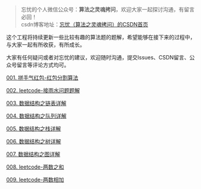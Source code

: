 >忘忧的个人微信公众号：**算法之灵魂拷问**，欢迎大家一起探讨沟通，有留言必回！  
csdn博客地址：<a href="https://me.csdn.net/u013054715">忘忧（算法之灵魂拷问）的CSDN首页</a>

这个工程将持续更新一些比较有趣的算法题的题解，希望能够在接下来的过程中，与大家一起有所收获，有所成长。  
  
  
大家有任何疑问或者对忘忧的建议，欢迎随时沟通，提交Issues、CSDN留言、公众号留言等评论方式均可。  
  
<a href="https://github.com/wangyou-algorithm/algorithm/blob/master/redpacket/%E6%8B%BC%E6%89%8B%E6%B0%94%E7%BA%A2%E5%8C%85-%E7%BA%A2%E5%8C%85%E5%88%86%E5%89%B2%E7%AE%97%E6%B3%95.md">001. 拼手气红包-红包分割算法</a>

<a href="https://github.com/wangyou-algorithm/algorithm/blob/master/rain/leetcode-%E6%8E%A5%E9%9B%A8%E6%B0%B4%E9%97%AE%E9%A2%98%E9%A2%98%E8%A7%A3.md">002. leetcode-接雨水问题题解</a>

<a href="https://github.com/wangyou-algorithm/algorithm/blob/master/aboutist/%E9%93%BE%E8%A1%A8%E7%9B%B8%E5%85%B3%E7%9F%A5%E8%AF%86.md">003. 数据结构之链表详解</a>

<a href="https://github.com/wangyou-algorithm/algorithm/blob/master/aboutqueue/%E9%98%9F%E5%88%97%E7%9F%A5%E8%AF%86%E7%82%B9.md">004. 数据结构之队列详解</a>

<a href="https://github.com/wangyou-algorithm/algorithm/blob/master/aboutstack/%E6%A0%88%E7%9B%B8%E5%85%B3%E7%9F%A5%E8%AF%86.md">005. 数据结构之栈详解</a>

<a href="https://github.com/wangyou-algorithm/algorithm/blob/master/abouttree/%E6%A0%91%E7%9B%B8%E5%85%B3%E7%9F%A5%E8%AF%86%E7%82%B9.md">006. 数据结构之树详解</a>

<a href="https://github.com/wangyou-algorithm/algorithm/blob/master/aboutgraph/%E5%9B%BE%E7%9B%B8%E5%85%B3%E7%9F%A5%E8%AF%86%E7%82%B9.md">007. 数据结构之图详解</a>

<a href="https://github.com/wangyou-algorithm/algorithm/blob/master/twosum/%E4%B8%A4%E6%95%B0%E4%B9%8B%E5%92%8C.md">008. leetcode-两数之和</a>

<a href="https://github.com/wangyou-algorithm/algorithm/blob/master/addTwoNumbers/%E4%B8%A4%E6%95%B0%E7%9B%B8%E5%8A%A0.md">009. leetcode-两数相加</a>

